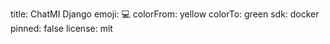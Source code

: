 title: ChatMI Django
emoji: 💻
colorFrom: yellow
colorTo: green
sdk: docker
pinned: false
license: mit
